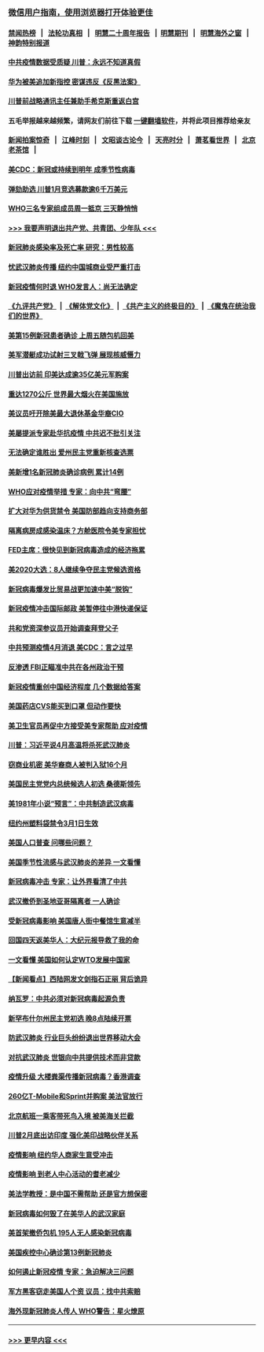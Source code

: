 ### [微信用户指南，使用浏览器打开体验更佳](https://github.com/gfw-breaker/banned-news1/blob/master/indexes/wechat-guide.md?t=0)
#### [禁闻热榜](热点新闻.md?t=0)  &nbsp;&nbsp;|&nbsp;&nbsp; [法轮功真相](https://github.com/gfw-breaker/truth/blob/master/README.md?t=0) &nbsp;&nbsp;|&nbsp;&nbsp; [明慧二十周年报告](https://github.com/gfw-breaker/mh-reports/blob/master/README.md?t=0) &nbsp;&nbsp;|&nbsp;&nbsp;[明慧期刊](https://github.com/gfw-breaker/mh-qikan) &nbsp;&nbsp;|&nbsp;&nbsp; [明慧海外之窗](https://github.com/gfw-breaker/mh-news/blob/master/README.md?t=0) &nbsp;&nbsp;|&nbsp;&nbsp; [神韵特别报道](https://github.com/gfw-breaker/mh-news/blob/master/shenyun.md?t=0)
#### [中共疫情数据受质疑 川普：永远不知道真假](../pages/nsc412/n11867195.md?t=02140802) 
#### [华为被美追加新指控 密谋违反《反黑法案》](../pages/nsc412/n11867191.md?t=02140802) 
#### [川普前战略通讯主任兼助手希克斯重返白宫](../pages/nsc412/n11867104.md?t=02140802) 
#### 五毛举报越来越频繁，请网友们前往下载 [一键翻墙软件](https://github.com/gfw-breaker/ssr-accounts)，并将此项目推荐给亲友
#### [新闻拍案惊奇](https://github.com/gfw-breaker/banned-news1/blob/master/pages/link4.md) &nbsp;&nbsp;|&nbsp;&nbsp; [江峰时刻](https://github.com/gfw-breaker/banned-news1/blob/master/pages/link4.md) &nbsp;&nbsp;|&nbsp;&nbsp; [文昭谈古论今](https://github.com/gfw-breaker/banned-news1/blob/master/pages/link4.md) &nbsp;&nbsp;|&nbsp;&nbsp; [天亮时分](https://github.com/gfw-breaker/banned-news1/blob/master/pages/link4.md) &nbsp;&nbsp;|&nbsp;&nbsp; [萧茗看世界](https://github.com/gfw-breaker/banned-news1/blob/master/pages/link4.md) &nbsp;&nbsp;|&nbsp;&nbsp; [北京老茶馆](https://github.com/gfw-breaker/banned-news1/blob/master/pages/link4.md) &nbsp;&nbsp;|&nbsp;&nbsp; 
#### [美CDC：新冠或持续到明年 成季节性病毒](../pages/nsc412/n11867279.md?t=02140802) 
#### [弹劾助选 川普1月竞选募款逾6千万美元](../pages/nsc412/n11866950.md?t=02140802) 
#### [WHO三名专家组成员周一抵京 三天静悄悄](../pages/nsc412/n11866947.md?t=02140802) 
#### [>>> 我要声明退出共产党、共青团、少年队 <<<](https://github.com/begood0513/goodnews/blob/master/quit/letter.md) 
#### [新冠肺炎感染率及死亡率 研究：男性较高](../pages/nsc412/n11866956.md?t=02140802) 
#### [忧武汉肺炎传播 纽约中国城商业受严重打击](../pages/nsc412/n11866902.md?t=02140802) 
#### [新冠疫情何时退 WHO发言人：尚无法确定](../pages/nsc412/n11866864.md?t=02140802) 
#### [《九评共产党》](https://github.com/begood0513/9ping.md/blob/master/README.md) &nbsp;|&nbsp; [《解体党文化》](../../../../jtdwh.md/blob/master/README.md)  &nbsp;|&nbsp; [《共产主义的终极目的》](../../../../gczydzjmd.md/blob/master/README.md) &nbsp;|&nbsp; [《魔鬼在统治我们的世界》](../../../../mgztzwmdsj.md/blob/master/README.md) 
#### [美第15例新冠患者确诊 上周五随包机回美](../pages/nsc412/n11866852.md?t=02140802) 
#### [美军潜艇成功试射三叉戟飞弹 展现核威慑力](../pages/nsc412/n11866046.md?t=02140802) 
#### [川普出访前 印美达成逾35亿美元军购案](../pages/nsc412/n11865444.md?t=02140802) 
#### [重达1270公斤 世界最大烟火在美国施放](../pages/nsc412/n11865198.md?t=02140802) 
#### [美议员吁开除美最大退休基金华裔CIO](../pages/nsc412/n11865230.md?t=02140802) 
#### [美屡提派专家赴华抗疫情 中共迟不批引关注](../pages/nsc412/n11864719.md?t=02140802) 
#### [无法确定谁胜出 爱州民主党重新核查选票](../pages/nsc412/n11864830.md?t=02140802) 
#### [美新增1名新冠肺炎确诊病例 累计14例](../pages/nsc412/n11864893.md?t=02140802) 
#### [WHO应对疫情举措 专家：向中共“弯腰”](../pages/nsc412/n11864727.md?t=02140802) 
#### [扩大对华为供货禁令 美国防部趋向支持商务部](../pages/nsc412/n11864773.md?t=02140802) 
#### [隔离病房成感染温床？方舱医院令美专家担忧](../pages/nsc412/n11864575.md?t=02140802) 
#### [FED主席：很快见到新冠病毒造成的经济拖累](../pages/nsc412/n11864507.md?t=02140802) 
#### [美2020大选：8人继续争夺民主党候选资格](../pages/nsc412/n11864327.md?t=02140802) 
#### [新冠病毒爆发比贸易战更加速中美“脱钩”](../pages/nsc412/n11864470.md?t=02140802) 
#### [新冠疫情冲击国际邮政 美暂停往中港快递保证](../pages/nsc412/n11864207.md?t=02140802) 
#### [共和党资深参议员开始调查拜登父子](../pages/nsc412/n11863984.md?t=02140802) 
#### [中共预测疫情4月消退 美CDC：言之过早](../pages/nsc412/n11864310.md?t=02140802) 
#### [反渗透 FBI正瞄准中共在各州政治干预](../pages/nsc412/n11864300.md?t=02140802) 
#### [新冠疫情重创中国经济程度 几个数据给答案](../pages/nsc412/n11864203.md?t=02140802) 
#### [美国药店CVS能买到口罩 但动作要快](../pages/nsc412/n11862438.md?t=02140802) 
#### [美卫生官员再促中方接受美专家帮助 应对疫情](../pages/nsc412/n11864043.md?t=02140802) 
#### [川普：习近平说4月高温将杀死武汉肺炎](../pages/nsc412/n11860814.md?t=02140802) 
#### [窃商业机密 美华裔商人被判入狱16个月](../pages/nsc412/n11863911.md?t=02140802) 
#### [美国民主党党内总统候选人初选 桑德斯领先](../pages/nsc412/n11863475.md?t=02140802) 
#### [美1981年小说“预言”：中共制造武汉病毒](../pages/nsc412/n11863306.md?t=02140802) 
#### [纽约州塑料袋禁令3月1日生效](../pages/nsc412/n11862832.md?t=02140802) 
#### [美国人口普查  问哪些问题？](../pages/nsc412/n11862808.md?t=02140802) 
#### [美国季节性流感与武汉肺炎的差异 一文看懂](../pages/nsc412/n11862428.md?t=02140802) 
#### [新冠病毒冲击 专家：让外界看清了中共](../pages/nsc412/n11862280.md?t=02140802) 
#### [武汉撤侨到圣地亚哥隔离者 一人确诊](../pages/nsc412/n11862460.md?t=02140802) 
#### [受新冠病毒影响 美国唐人街中餐馆生意减半](../pages/nsc412/n11861940.md?t=02140802) 
#### [回国四天返美华人：大纪元报导救了我的命](../pages/nsc412/n11862181.md?t=02140802) 
#### [一文看懂 美国如何认定WTO发展中国家](../pages/nsc412/n11862051.md?t=02140802) 
#### [【新闻看点】西陆网发文剑指石正丽 背后诡异](../pages/nsc412/n11861792.md?t=02140802) 
#### [纳瓦罗：中共必须对新冠病毒起源负责](../pages/nsc412/n11861810.md?t=02140802) 
#### [新罕布什尔州民主党初选 晚8点陆续开票](../pages/nsc412/n11861872.md?t=02140802) 
#### [防武汉肺炎 行业巨头纷纷退出世界移动大会](../pages/nsc412/n11861795.md?t=02140802) 
#### [对抗武汉肺炎 世银向中共提供技术而非贷款](../pages/nsc412/n11861652.md?t=02140802) 
#### [疫情升级 大楼粪渠传播新冠病毒？香港调查](../pages/nsc412/n11861556.md?t=02140802) 
#### [260亿T-Mobile和Sprint并购案 美法官放行](../pages/nsc412/n11861511.md?t=02140802) 
#### [北京航班一乘客带死鸟入境 被美海关拦截](../pages/nsc412/n11861317.md?t=02140802) 
#### [川普2月底出访印度 强化美印战略伙伴关系](../pages/nsc412/n11860557.md?t=02140802) 
#### [疫情影响  纽约华人商家生意受冲击](../pages/nsc412/n11860284.md?t=02140802) 
#### [疫情影响  到老人中心活动的耆老减少](../pages/nsc412/n11860199.md?t=02140802) 
#### [美法学教授：是中国不需帮助 还是官方想保密](../pages/nsc412/n11859492.md?t=02140802) 
#### [新冠病毒如何毁了在美华人的武汉家庭](../pages/nsc412/n11859524.md?t=02140802) 
#### [美首架撤侨包机 195人无人感染新冠病毒](../pages/nsc412/n11859908.md?t=02140802) 
#### [美国疾控中心确诊第13例新冠肺炎](../pages/nsc412/n11859966.md?t=02140802) 
#### [如何遏止新冠疫情 专家：急迫解决三问题](../pages/nsc412/n11859685.md?t=02140802) 
#### [军方黑客窃走美国人个资 议员：找中共索赔](../pages/nsc412/n11859371.md?t=02140802) 
#### [海外现新冠肺炎人传人 WHO警告：星火燎原](../pages/nsc412/n11859252.md?t=02140802) 

----
#### [ >>> 更早内容 <<< ](../indexes/nsc412-earlier.md)
